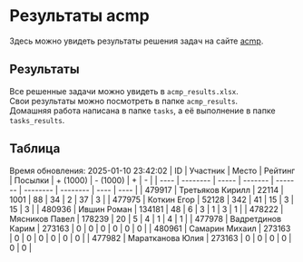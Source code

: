 # Результаты acmp
Здесь можно увидеть результаты решения задач на сайте [acmp](https://acmp.ru). 

## Результаты
Все решенные задачи можно увидеть в `acmp_results.xlsx`.   
Свои результаты можно посмотреть в папке `acmp_results`.  
Домашняя работа написана в папке `tasks`, а её выполнение в папке `tasks_results`.

## Таблица
Время обновления: 2025-01-10 23:42:02
| ID   | Участник | Место | Рейтинг | Посылки | + (1000) | - (1000) | +    | -    |
| ---- | -------- | ----- | ------- | ------- | -------- | -------- | ---- | ---- |
| 479917 | Третьяков Кирилл | 22114 | 1001 | 88 | 34 | 2 | 37 | 3 |
| 477975 | Коткин Егор | 52128 | 342 | 41 | 15 | 3 | 15 | 3 |
| 480936 | Ившин Роман | 134181 | 48 | 6 | 3 | 1 | 3 | 1 |
| 478222 | Мясников Павел | 178239 | 20 | 5 | 4 | 1 | 4 | 1 |
| 477978 | Вадретдинов Карим | 273163 | 0 | 0 | 0 | 0 | 0 | 0 |
| 480961 | Самарин Михаил | 273163 | 0 | 0 | 0 | 0 | 0 | 0 |
| 477982 | Маратканова Юлия | 273163 | 0 | 0 | 0 | 0 | 0 | 0 |
